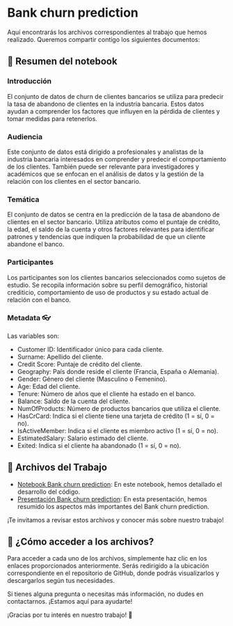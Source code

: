 # Bank churn prediction

Aquí encontrarás los archivos correspondientes al trabajo que hemos realizado. Queremos compartir contigo los siguientes documentos:

## 🎈 Resumen del notebook
### Introducción 
El conjunto de datos de churn de clientes bancarios se utiliza para predecir la tasa de abandono de clientes en la industria bancaria. Estos datos ayudan a comprender los factores que influyen en la pérdida de clientes y tomar medidas para retenerlos.

### Audiencia
Este conjunto de datos está dirigido a profesionales y analistas de la industria bancaria interesados en comprender y predecir el comportamiento de los clientes. También puede ser relevante para investigadores y académicos que se enfocan en el análisis de datos y la gestión de la relación con los clientes en el sector bancario.

### Temática
El conjunto de datos se centra en la predicción de la tasa de abandono de clientes en el sector bancario. Utiliza atributos como el puntaje de crédito, la edad, el saldo de la cuenta y otros factores relevantes para identificar patrones y tendencias que indiquen la probabilidad de que un cliente abandone el banco.

### Participantes
Los participantes son los clientes bancarios seleccionados como sujetos de estudio. Se recopila información sobre su perfil demográfico, historial crediticio, comportamiento de uso de productos y su estado actual de relación con el banco.

### Metadata 👓
Las variables son:
* Customer ID: Identificador único para cada cliente.
* Surname: Apellido del cliente.
* Credit Score: Puntaje de crédito del cliente.
* Geography: País donde reside el cliente (Francia, España o Alemania).
* Gender: Género del cliente (Masculino o Femenino).
* Age: Edad del cliente.
* Tenure: Número de años que el cliente ha estado en el banco.
* Balance: Saldo de la cuenta del cliente.
* NumOfProducts: Número de productos bancarios que utiliza el cliente.
* HasCrCard: Indica si el cliente tiene una tarjeta de crédito (1 = sí, 0 = no).
* IsActiveMember: Indica si el cliente es miembro activo (1 = sí, 0 = no).
* EstimatedSalary: Salario estimado del cliente.
* Exited: Indica si el cliente ha abandonado (1 = sí, 0 = no).

## 📝 Archivos del Trabajo

- [Notebook Bank churn prediction](https://github.com/franciscosesto/Bank-churn-prediction/blob/main/Bank_customer_prediction_BIG_DATA_AUSTRAL.ipynb): En este notebook, hemos detallado el desarrollo del código.
- [Presentación Bank churn prediction](https://github.com/franciscosesto/Bank-churn-prediction/blob/main/Bank%20Churn%20Big%20Data.pdf): En esta presentación, hemos resumido los aspectos más importantes del Bank churn prediction.

¡Te invitamos a revisar estos archivos y conocer más sobre nuestro trabajo!

## 🤔 ¿Cómo acceder a los archivos?

Para acceder a cada uno de los archivos, simplemente haz clic en los enlaces proporcionados anteriormente. Serás redirigido a la ubicación correspondiente en el repositorio de GitHub, donde podrás visualizarlos y descargarlos según tus necesidades.


Si tienes alguna pregunta o necesitas más información, no dudes en contactarnos. ¡Estamos aquí para ayudarte!

¡Gracias por tu interés en nuestro trabajo! 🚀
